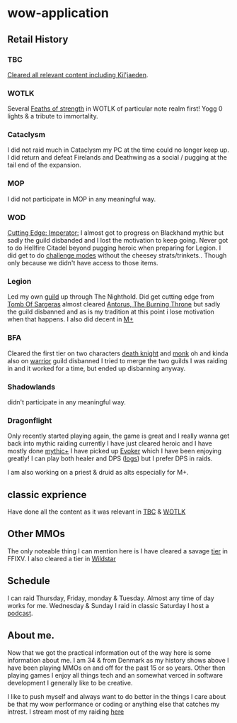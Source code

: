 # wow-application

## Retail History
### TBC
[Cleared all relevant content including Kil'jaeden](https://worldofwarcraft.blizzard.com/en-gb/character/eu/tarren-mill/lancedrake/achievements/dungeons-raids/the-burning-crusade).

### WOTLK
Several [Feaths of strength](https://worldofwarcraft.blizzard.com/en-gb/character/eu/tarren-mill/lancedrake/achievements/feats-of-strength/raids) in WOTLK
of particular note realm first! Yogg 0 lights & a tribute to immortality.

### Cataclysm
I did not raid much in Cataclysm my PC at the time could no longer keep up.
I did return and defeat Firelands and Deathwing as a social / pugging at the tail end of the expansion.

### MOP
I did not participate in MOP in any meaningful way.

### WOD
[Cutting Edge: Imperator:](https://worldofwarcraft.blizzard.com/en-gb/character/eu/tarren-mill/lancedrake/achievements/feats-of-strength/raids)
I almost got to progress on Blackhand mythic but sadly the guild disbanded and I lost the motivation to keep going.
Never got to do Hellfire Citadel beyond pugging heroic when preparing for Legion.
I did get to do [challenge modes](https://worldofwarcraft.blizzard.com/en-gb/character/eu/tarren-mill/lancedrake/achievements/legacy/dungeons) without the cheesey strats/trinkets.. Though only because we didn't have access to those items.

### Legion
Led my own [guild](https://www.warcraftlogs.com/character/eu/the-maelstrom/lancelol?zone=10) up through The Nighthold.
Did get cutting edge from [Tomb Of Sargeras](https://www.warcraftlogs.com/character/eu/tarren-mill/lanceqt?zone=17#zone=13)
almost cleared [Antorus, The Burning Throne](https://www.warcraftlogs.com/character/eu/tarren-mill/lanceqt?zone=17#) but sadly the guild disbanned and as is my tradition at this point i lose motivation when that happens.
I also did decent in [M+](https://raider.io/characters/eu/tarren-mill/Lanceqt#season=season-7.3.2)

### BFA
Cleared the first tier on two characters [death knight](https://www.warcraftlogs.com/character/eu/tarren-mill/lanceqt?zone=24#zone=19) and [monk](https://www.warcraftlogs.com/character/eu/tarren-mill/littlelance?zone=24#zone=19) oh and kinda also on [warrior](https://www.warcraftlogs.com/character/eu/tarren-mill/lanceblast?zone=24#zone=19) guild disbanned I tried to merge the two guilds I was raiding in and it worked for a time, but ended up disbanning anyway.

### Shadowlands
didn't participate in any meaningful way.

### Dragonflight

Only recently started playing again, the game is great and I really wanna get back into mythic raiding currently I have just cleared heroic and I have mostly done [mythic+](https://raider.io/characters/eu/tarren-mill/Lancedrake)
I have picked up [Evoker](https://worldofwarcraft.blizzard.com/en-gb/character/eu/tarren-mill/lancedrake) which I have been enjoying greatly!
I can play both healer and DPS ([logs](https://www.warcraftlogs.com/character/eu/tarren-mill/lancedrake)) but I prefer DPS in raids.

I am also working on a priest & druid as alts especially for M+.

## classic exprience 

Have done all the content as it was relevant in [TBC](https://classic.warcraftlogs.com/character/eu/mirage-raceway/lanceqt?zone=1013#zone=1011) & [WOTLK](https://classic.warcraftlogs.com/character/eu/golemagg/lancedots)

## Other MMOs
The only noteable thing I can mention here is I have cleared a savage [tier](https://www.fflogs.com/character/eu/cerberus/lance%20qt#zone=49) in FFIXV.
I also cleared a tier in [Wildstar](https://www.wildstarlogs.com/character/eu/jabbit/lancelol%20betasword?zone=2#zone=1)

## Schedule

I can raid Thursday, Friday, monday & Tuesday.
Almost any time of day works for me.
Wednesday & Sunday I raid in classic Saturday I host a [podcast](https://www.youtube.com/@TheDresdenFilesPodcastShow).

## About me.

Now that we got the practical information out of the way here is some information about me.
I am 34 & from Denmark as my history shows above I have been playing MMOs on and off for the past 15 or so years.
Other then playing games I enjoy all things tech and an somewhat verced in software development I generally like to be creative.

I like to push myself and always want to do better in the things I care about be that my wow performance or coding or anything else that catches my intrest.
I stream most of my raiding [here](https://www.twitch.tv/lanc3qt)

